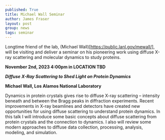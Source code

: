 ```yaml
---
published: True
title: Michael Wall Seminar 
author: James Fraser
layout: post
group: news
tags: seminar
---
```


Longtime friend of the lab, (Michael Wall)[https://public.lanl.gov/mewall/], will be visiting and deliver a seminar on his pioneering work using diffuse X-ray scattering and molecular dynamics to study proteins.

**November 2nd, 2023 4:00pm in LOCATION TBD**

***Diffuse X-Ray Scattering to Shed Light on Protein Dynamics***

**Michael Wall, Los Alamos National Laboratory**


Dynamics in protein crystals gives rise to diffuse X-ray scattering – intensity beneath and between the Bragg peaks in diffraction experiments. Recent improvements in X-ray beamlines and detectors have created new opportunities for using diffuse scattering to understand protein dynamics. In this talk I will introduce some basic concepts about diffuse scattering from protein crystals and the connection to dynamics. I also will review some modern approaches to diffuse data collection, processing, analysis, modeling, and simulation.

